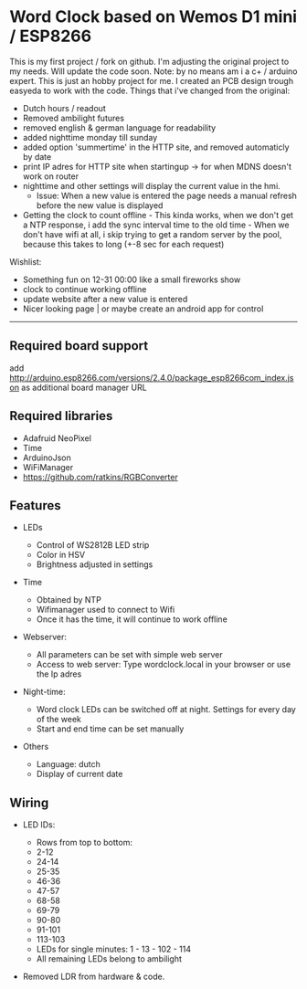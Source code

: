 Word Clock based on Wemos D1 mini / ESP8266
===========================================

This is my first project / fork on github.
I'm adjusting the original project to my needs. Will update the code soon.
Note: by no means am i a c+ / arduino expert. This is just an hobby project for me. I created an PCB design trough easyeda to work with the code.
Things that i've changed from the original:
  - Dutch hours / readout
  - Removed ambilight futures
  - removed english & german language for readability
  - added nighttime monday till sunday
  - added option 'summertime' in the HTTP site, and removed automaticly by date
  - print IP adres for HTTP site when startingup -> for when MDNS doesn't work on router
  - nighttime and other settings will display the current value in the hmi.
    - Issue: When a new value is entered the page needs a manual refresh before the new value is displayed
   - Getting the clock to count offline
    - This kinda works, when we don't get a NTP response, i add the sync interval time to the old time
    - When we don't have wifi at all, i skip trying to get a random server by the pool, because this takes to long (+-8 sec for each request) 
 
 Wishlist:
  - Something fun on 12-31 00:00 like a small fireworks show
  - clock to continue working offline
  - update website after a new value is entered
  - Nicer looking page | or maybe create an android app for control

----------------------
Required board support
----------------------
add http://arduino.esp8266.com/versions/2.4.0/package_esp8266com_index.json as additional board manager URL

Required libraries
------------------
- Adafruid NeoPixel
- Time
- ArduinoJson
- WiFiManager
- https://github.com/ratkins/RGBConverter

Features
--------

- LEDs
  - Control of WS2812B LED strip
  - Color in HSV
  - Brightness adjusted in settings

- Time
  - Obtained by NTP
  - Wifimanager used to connect to Wifi
  - Once it has the time, it will continue to work offline

- Webserver:
  - All parameters can be set with simple web server
  - Access to web server: Type wordclock.local in your browser or use the Ip adres

- Night-time:
  - Word clock LEDs can be switched off at night. Settings for every day of the week
  - Start and end time can be set manually

- Others
  - Language: dutch
  - Display of current date

Wiring
------

- LED IDs:
  - Rows from top to bottom:
  - 2-12
  - 24-14
  - 25-35
  - 46-36
  - 47-57
  - 68-58
  - 69-79
  - 90-80
  - 91-101
  - 113-103
  - LEDs for single minutes: 1 - 13 - 102 - 114
  - All remaining LEDs belong to ambilight


- Removed LDR from hardware & code.  
